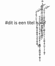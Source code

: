 #dit is een titel
h̴̡̡̢͇̘͚͓̰̪̱͚̘͓͉̪̞͈̠͇͎͇̉̋̈̈́̂̂͐̂͜͝͝͠ͅͅa̶̢̢̜͈͉̟̦̟͙̬̩̜͖͔̱̰͙̬͔̹̮̰̳̳͎͉͙̳̪͚̦̳͓̦͚̬̗̼̞͒̍̎̓̐ļ̵̨̡͓͙̬͇̯̗̜͓̫̼̯͎̤̦̏̾̎̀͛͑̈́̓͒̀̊͌͘͘͠͝ļ̴͇̜̳̱̦̪̤̖̪̙̥̻͕̇͊͌̾̓̀̀̄̓͌̊̄͌̅͗̔̿̓̈̂͆́́̾͘̕͝͠ͅǫ̸̢̢̛̤̤͖̻̘̯̜̼̜̗̦̩̣̭͔̳̖͓͍͎̺͔̣̣͉̜̖͚̥̿͒̄͌̀̇̍͐̎͋̉͠͝͝ͅ
